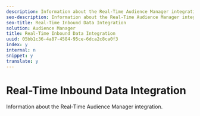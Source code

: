 ```yaml
---
description: Information about the Real-Time Audience Manager integration.
seo-description: Information about the Real-Time Audience Manager integration.
seo-title: Real-Time Inbound Data Integration
solution: Audience Manager
title: Real-Time Inbound Data Integration
uuid: 05bb1c36-4a87-4584-95ce-6dca2c8ca0f3
index: y
internal: n
snippet: y
translate: y
---
```


# Real-Time Inbound Data Integration

Information about the Real-Time Audience Manager integration.

<!-- c_rt_data_int.xml -->

